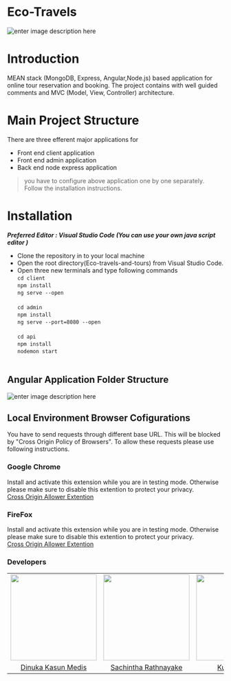 # Eco-Travels

![enter image description here](https://lh3.googleusercontent.com/v85slgTNrIllgdgf12sOPaERbzNQUOYMRon1w6c4r2xJm7FdGg0w0AJgm31cmqKx9oMGsMjclZdc "Logo")
# Introduction

MEAN stack (MongoDB, Express, Angular,Node.js) based application for online tour reservation and booking. The project contains with well guided comments and MVC (Model, View, Controller) architecture.

# Main Project Structure
There are three efferent major applications for

 - Front end client application
 - Front end admin application
 - Back end node express application

> you have to configure  above application one by one separately. Follow the installation instructions.   

# Installation
***Preferred Editor : Visual Studio Code (You can use your own java script editor )***

 

 - Clone the repository in to your local machine
 - Open the root directory(Eco-travels-and-tours) from Visual Studio Code.
 - Open three new terminals and type following commands
 	<br>
	`cd client`
	<br>
	`npm install`
	<br>
	`ng serve --open`
	<br><br>
	`cd admin`
	<br>
	`npm install`
	<br>
	`ng serve --port=8080 --open`
	<br><br>
	`cd api`
	<br>
	`npm install`
	<br>
	`nodemon start`
	<br><br>


## Angular Application Folder Structure

![enter image description here](https://lh3.googleusercontent.com/qkW2eOUZFO2QZy2kdUAGcasxf6X66gh4L-fyHZM8okIonnAWfn3X-s6AWyxPSw_ORq61DJMaYaXR)

## Local Environment Browser Cofigurations
 You have to send requests through different base URL. This will be blocked by "Cross Origin Policy of Browsers". To allow these requests please use following instructions.
 ### Google Chrome
 Install and activate this extension while you are in testing mode. Otherwise please make sure to disable this extention to protect your privacy.<br>
 <a href="https://chrome.google.com/webstore/detail/moesif-orign-cors-changer/digfbfaphojjndkpccljibejjbppifbc/related">Cross Origin Allower Extention</a>
 <br>
 ### FireFox
 Install and activate this extension while you are in testing mode. Otherwise please make sure to disable this extention to protect your 	privacy.<br>
 <a href=" https://addons.mozilla.org/en-US/firefox/addon/moesif-origin-cors-changer1/">Cross Origin Allower Extention</a>

### Developers
<table>
<tr>
<td align="center"><img src="https://avatars1.githubusercontent.com/u/25397168?s=460&v=4" width=200></td>
<td align="center"><img src="https://avatars1.githubusercontent.com/u/29378743?s=460&v=4" width=200></td>
<td align="center"><img src="https://avatars3.githubusercontent.com/u/26787267?s=400&v=4" width=200></td>
<td align="center"><img src="https://avatars0.githubusercontent.com/u/27485094?s=400&v=4" width=200></td>
<td align="center"><img src="https://avatars1.githubusercontent.com/u/31557486?s=400&v=4" width=200></td>
</tr>
<tr>

<td align="center"><a href="https://github.com/dinuka-kasun-medis">Dinuka Kasun Medis</a></td>
<td align="center"><a href="https://github.com/Sacheerc">Sachintha Rathnayake</a></td>
<td align="center"><a href="https://github.com/kusalkw">Kusal Kalhara</a></td>
<td align="center"><a href="https://github.com/TharushiJay">Tharushi Jayasekara</a></td>
<td align="center"><a href="https://github.com/Maneesha15">Maneesha Maduwanthi</a></td>
</tr>
</table>

